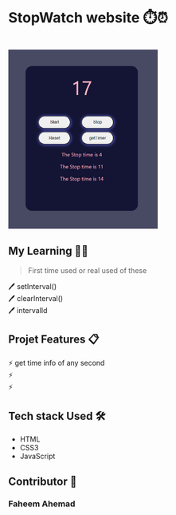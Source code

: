 # StopWatch website ⏱️⏰
<br>
<img src='stopwatch.png' width="300px">

## My Learning 📗🔖
> First time used or real used of these
> 
🖊️ setInterval() <br>
🖊️ clearInterval() <br>
🖊️ intervalId <br>

## Projet Features 📋
⚡️ get time info of any second\
⚡️\
⚡️


## Tech stack Used 🛠️
*  HTML
*  CSS3
*  JavaScript

## Contributor 🤝
### Faheem Ahemad

